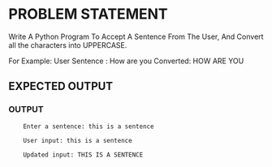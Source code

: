 # PROBLEM STATEMENT
Write A Python Program To Accept A Sentence From The User, And Convert all the characters into UPPERCASE. 

For Example:
User Sentence : How are you
Converted: HOW ARE YOU


## EXPECTED OUTPUT

### OUTPUT 
      
        
        Enter a sentence: this is a sentence

        User input: this is a sentence

        Updated input: THIS IS A SENTENCE